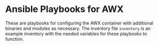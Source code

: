 # Ansible Playbooks for AWX

These are playbooks for configuring the AWX container with additional binaries and modules as necessary. The inventory file `inventory` is an example inventory with the needed variables for these playbooks to function.
